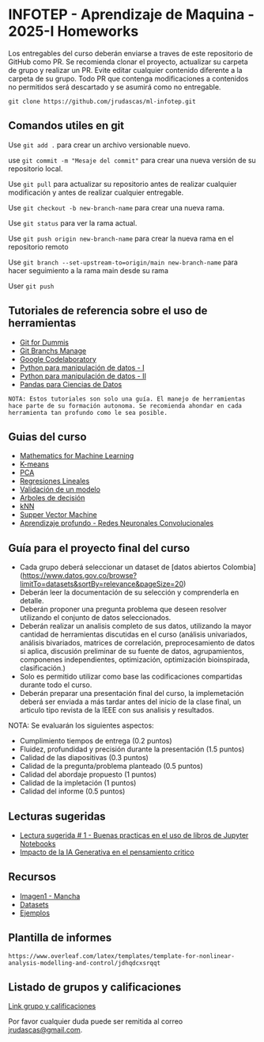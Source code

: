 # INFOTEP - Aprendizaje de Maquina - 2025-I Homeworks

Los entregables del curso deberán enviarse a traves de este repositorio de GitHub como PR. Se recomienda clonar el proyecto, actualizar su carpeta de grupo y realizar un PR. Evite editar cualquier contenido diferente a la carpeta de su grupo. Todo PR que contenga modificaciones a contenidos no permitidos será descartado y se asumirá como no entregable.

```
git clone https://github.com/jrudascas/ml-infotep.git
```


## Comandos utiles en git

Use `git add .` para crear un archivo versionable nuevo.

use `git commit -m "Mesaje del commit"` para crear una nueva versión de su repositorio local.

Use `git pull` para actualizar su repositorio antes de realizar cualquier modificación y antes de realizar cualquier entregable.

Use `git checkout -b new-branch-name` para crear una nueva rama.

Use `git status` para ver la rama actual.

Use `git push origin new-branch-name` para crear la nueva rama en el repositorio remoto

Use `git branch --set-upstream-to=origin/main new-branch-name` para hacer seguimiento a la rama main desde su rama

User `git push`


## Tutoriales de referencia sobre el uso de herramientas

- [Git for Dummis](https://www.youtube.com/watch?v=hwP7WQkmECE)
- [Git Branchs Manage](https://www.youtube.com/watch?v=gjKKtQVVCZU)
- [Google Codelaboratory](https://www.youtube.com/watch?v=ZwtDVIVB58A)
- [Python para manipulación de datos - I](https://www.youtube.com/watch?v=ox09Jko1ErM&list=PLGBbVX_WvN7bMwYe7wWV5TZt1a58jTggB)
- [Python para manipulación de datos - II](https://www.youtube.com/watch?v=nYtNq2D-new&list=PLGBbVX_WvN7as_DnOGcpkSsUyXB1G_wqb)
- [Pandas para Ciencias de Datos](https://www.youtube.com/watch?v=2KCQQHpi2Qk&list=PLg9145ptuAig5cwvUCn9FNSUJyXBiFcVg)
```
NOTA: Estos tutoriales son solo una guía. El manejo de herramientas hace parte de su formación autonoma. Se recomienda ahondar en cada herramienta tan profundo como le sea posible.
```


## Guias del curso
- [Mathematics for Machine Learning](https://mml-book.github.io/book/mml-book.pdf)
- [K-means](https://www.geeksforgeeks.org/k-means-clustering-introduction/)
- [PCA]()
- [Regresiones Lineales](https://mlu-explain.github.io/linear-regression/)
- [Validación de un modelo](https://mlu-explain.github.io/train-test-validation/)
- [Arboles de decisión]()
- [kNN]()
- [Supper Vector Machine](https://www.geeksforgeeks.org/support-vector-machine-algorithm/)
- [Aprendizaje profundo - Redes Neuronales Convolucionales]()

## Guía para el proyecto final del curso

- Cada grupo deberá seleccionar un dataset de [datos abiertos Colombia] (https://www.datos.gov.co/browse?limitTo=datasets&sortBy=relevance&pageSize=20)
- Deberán leer la documentación de su selección y comprenderla en detalle.
- Deberán proponer una pregunta problema que deseen resolver utilizando el conjunto de datos seleccionados.
- Deberán realizar un analisis completo de sus datos, utilizando la mayor cantidad de herramientas discutidas en el curso (análisis univariados, análisis bivariados, matrices de correlación, preprocesamiento de datos si aplica, discusión preliminar de su fuente de datos, agrupamientos, componenes independientes, optimización, optimización bioinspirada, clasificación.)
- Solo es permitido utilizar como base las codificaciones compartidas durante todo el curso.
- Deberán preparar una presentación final del curso, la implemetación deberá ser enviada a más tardar antes del inicio de la clase final, un articulo tipo revista de la IEEE con sus analisis y resultados.

NOTA: Se evaluarán los siguientes aspectos:

- Cumplimiento tiempos de entrega (0.2 puntos)
- Fluidez, profundidad y precisión durante la presentación (1.5 puntos)
- Calidad de las diapositivas (0.3 puntos)
- Calidad de la pregunta/problema planteado (0.5 puntos)
- Calidad del abordaje propuesto (1 puntos)
- Calidad de la impletación (1 puntos)
- Calidad del informe (0.5 puntos)

## Lecturas sugeridas
- [Lectura sugerida # 1 - Buenas practicas en el uso de libros de Jupyter Notebooks](https://journals.plos.org/ploscompbiol/article/file?id=10.1371/journal.pcbi.1007007&type=printable)
- [Impacto de la IA Generativa en el pensamiento critico](https://drive.google.com/file/d/1w20STqksV6vM4cs3-SnHdftBfOeGqd9G/view?usp=sharing)


## Recursos
- [Imagen1 - Mancha](https://profecaevp.wordpress.com/wp-content/uploads/2015/04/mancha_png_by_ona_smile-d5tmk7x.png)
- [Datasets](https://github.com/jrudascas/ml-infotep/tree/main/Datasets)
- [Ejemplos](https://github.com/jrudascas/ml-infotep/tree/main/Examples)


## Plantilla de informes

```
https://www.overleaf.com/latex/templates/template-for-nonlinear-analysis-modelling-and-control/jdhqdcxsrqqt
```

## Listado de grupos y calificaciones

[Link grupo y calificaciones](https://docs.google.com/spreadsheets/d/1IHfqGEIDr77H5cJPhz7dZnzx6c3krxtVxu-tnL1DfBc/edit?usp=sharing)

Por favor cualquier duda puede ser remitida al correo [jrudascas@gmail.com](jrudascas@gmail.com).
